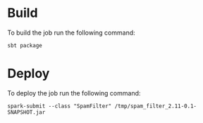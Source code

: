 # Build
To build the job run the following command:

```
sbt package
```

# Deploy
To deploy the job run the following command:

```
spark-submit --class "SpamFilter" /tmp/spam_filter_2.11-0.1-SNAPSHOT.jar
```
